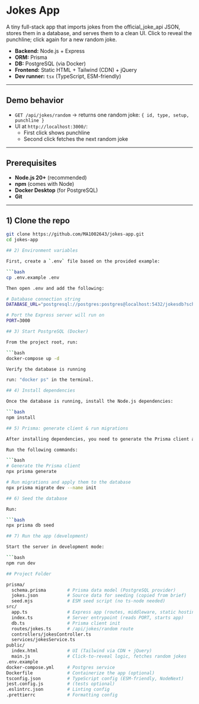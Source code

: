 # Jokes App

A tiny full-stack app that imports jokes from the official_joke_api JSON, stores them in a database, and serves them to a clean UI. Click to reveal the punchline; click again for a new random joke.

- **Backend:** Node.js + Express
- **ORM:** Prisma
- **DB:** PostgreSQL (via Docker)
- **Frontend:** Static HTML + Tailwind (CDN) + jQuery
- **Dev runner:** `tsx` (TypeScript, ESM-friendly)

---

## Demo behavior

- `GET /api/jokes/random` → returns one random joke: `{ id, type, setup, punchline }`
- UI at `http://localhost:3000/`:
  - First click shows punchline
  - Second click fetches the next random joke

---

## Prerequisites

- **Node.js 20+** (recommended)
- **npm** (comes with Node)
- **Docker Desktop** (for PostgreSQL)
- **Git**

---

## 1) Clone the repo

````bash
git clone https://github.com/MA1002643/jokes-app.git
cd jokes-app

## 2) Environment variables

First, create a `.env` file based on the provided example:

```bash
cp .env.example .env

Then open .env and add the following:

# Database connection string
DATABASE_URL="postgresql://postgres:postgres@localhost:5432/jokesdb?schema=public"

# Port the Express server will run on
PORT=3000

## 3) Start PostgreSQL (Docker)

From the project root, run:

```bash
docker-compose up -d

Verify the database is running

run: "docker ps" in the terminal.

## 4) Install dependencies

Once the database is running, install the Node.js dependencies:

```bash
npm install

## 5) Prisma: generate client & run migrations

After installing dependencies, you need to generate the Prisma client and run the database migrations to create the tables.

Run the following commands:

```bash
# Generate the Prisma client
npx prisma generate

# Run migrations and apply them to the database
npx prisma migrate dev --name init

## 6) Seed the database

Run:

```bash
npx prisma db seed

## 7) Run the app (development)

Start the server in development mode:

```bash
npm run dev

## Project Folder

prisma/
  schema.prisma        # Prisma data model (PostgreSQL provider)
  jokes.json           # Source data for seeding (copied from brief)
  seed.mjs             # ESM seed script (no ts-node needed)
src/
  app.ts               # Express app (routes, middleware, static hosting)
  index.ts             # Server entrypoint (reads PORT, starts app)
  db.ts                # Prisma client init
  routes/jokes.ts      # /api/jokes/random route
  controllers/jokesController.ts
  services/jokesService.ts
public/
  index.html           # UI (Tailwind via CDN + jQuery)
  main.js              # Click-to-reveal logic, fetches random jokes
.env.example
docker-compose.yml     # Postgres service
Dockerfile             # Containerize the app (optional)
tsconfig.json          # TypeScript config (ESM-friendly, NodeNext)
jest.config.js         # (tests optional)
.eslintrc.json         # Linting config
.prettierrc            # Formatting config
````
